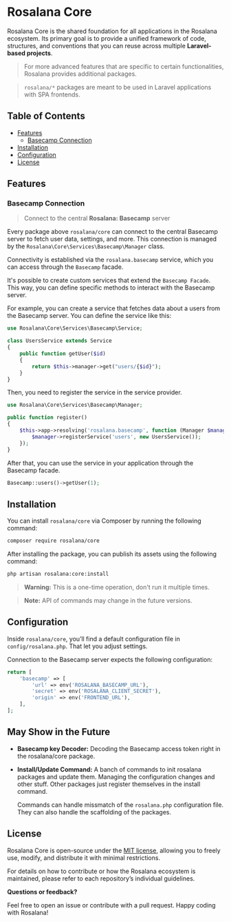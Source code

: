 # Rosalana Core

Rosalana Core is the shared foundation for all applications in the Rosalana ecosystem. Its primary goal is to provide a unified framework of code, structures, and conventions that you can reuse across multiple **Laravel-based projects**.

> For more advanced features that are specific to certain functionalities, Rosalana provides additional packages.

>`rosalana/*` packages are meant to be used in Laravel applications with SPA frontends.

## Table of Contents

- [Features](#features)
    - [Basecamp Connection](#basecamp-connection)
- [Installation](#installation)
- [Configuration](#configuration)
- [License](#license)


## Features

### Basecamp Connection

> Connect to the central **Rosalana: Basecamp** server

Every package above `rosalana/core` can connect to the central Basecamp server to fetch user data, settings, and more. This connection is managed by the `Rosalana\Core\Services\Basecamp\Manager` class.

Connectivity is established via the `rosalana.basecamp` service, which you can access through the `Basecamp` facade.

It's possible to create custom services that extend the `Basecamp Facade`. This way, you can define specific methods to interact with the Basecamp server.

For example, you can create a service that fetches data about a users from the Basecamp server. You can define the service like this:

```php
use Rosalana\Core\Services\Basecamp\Service;

class UsersService extends Service
{
    public function getUser($id)
    {
        return $this->manager->get("users/{$id}");
    }
}
```

Then, you need to register the service in the service provider.

```php
use Rosalana\Core\Services\Basecamp\Manager;

public function register()
{
    $this->app->resolving('rosalana.basecamp', function (Manager $manager) {
        $manager->registerService('users', new UsersService());
    });
}
```

After that, you can use the service in your application through the Basecamp facade.

```php
Basecamp::users()->getUser(1);
```

## Installation

You can install `rosalana/core` via Composer by running the following command:

```bash
composer require rosalana/core
```

After installing the package, you can publish its assets using the following command:

```bash
php artisan rosalana:core:install
```

> **Warning:** This is a one-time operation, don't run it multiple times.

> **Note:** API of commands may change in the future versions.

## Configuration

Inside `rosalana/core`, you’ll find a default configuration file in `config/rosalana.php`. That let you adjust settings.

Connection to the Basecamp server expects the following configuration:

```php
return [
    'basecamp' => [
        'url' => env('ROSALANA_BASECAMP_URL'),
        'secret' => env('ROSALANA_CLIENT_SECRET'),
        'origin' => env('FRONTEND_URL'),
    ],
];
```

## May Show in the Future
- **Basecamp key Decoder:** Decoding the Basecamp access token right in the rosalana/core package.
- **Install/Update Command:** A banch of commands to init rosalana packages and update them. Managing the configuration changes and other stuff. Other packages just register themselves in the install command.

    Commands can handle missmatch of the `rosalana.php` configuration file. They can also handle the scaffolding of the packages.

## License

Rosalana Core is open-source under the [MIT license](/LICENCE), allowing you to freely use, modify, and distribute it with minimal restrictions.

For details on how to contribute or how the Rosalana ecosystem is maintained, please refer to each repository’s individual guidelines.

**Questions or feedback?**

Feel free to open an issue or contribute with a pull request. Happy coding with Rosalana!